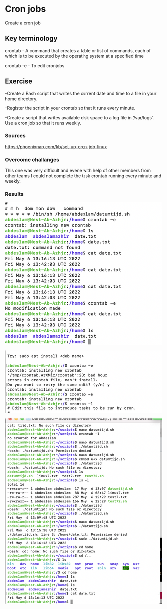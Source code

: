 # Cron jobs

Create a cron job

## Key terminology

crontab - A command that creates a table or list of commands, each of which is to be executed by the operating system at a specified time

crontab -e - To edit cronjobs


## Exercise

-Create a Bash script that writes the current date and time to a file in your home directory.

-Register the script in your crontab so that it runs every minute.

-Create a script that writes available disk space to a log file in ‘/var/logs’. Use a cron job so that it runs weekly.


### Sources

https://phoenixnap.com/kb/set-up-cron-job-linux


### Overcome challanges
This one was very difficult  and evene with help of other members from other teams I could not complete the task crontab running every minute and weekly.

### Results
![screenshot](../00_includes/linux8.png)

![screenshot](../00_includes/linux81.png)

![screenshot](../00_includes/linux82.png)
